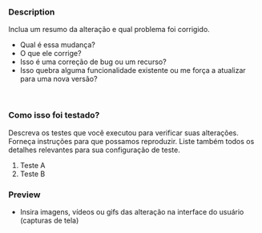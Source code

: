 ### Description

Inclua um resumo da alteração e qual problema foi corrigido.
- Qual é essa mudança?
- O que ele corrige?
- Isso é uma correção de bug ou um recurso? 
- Isso quebra alguma funcionalidade existente ou me força a atualizar para uma nova versão?

<br />

### Como isso foi testado?

Descreva os testes que você executou para verificar suas alterações. Forneça instruções para que possamos reproduzir. Liste também todos os detalhes relevantes para sua configuração de teste.

1. Teste A
2. Teste B

### Preview

- Insira imagens, vídeos ou gifs das alteração na interface do usuário (capturas de tela)


